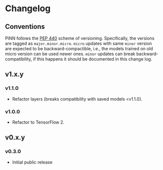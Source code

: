 # Changelog

## Conventions

PiNN follows the [PEP 440] scheme of versioning. Specifically, the
versions are tagged as `major.minor.micro`.  `micro` updates with same
`minor` version are expected to be backward-compactible, i.e., the
models trained on old micro version can be used newer ones.  `minor`
updates can break backward-compatibility, if this happens it should be
documented in this change log.

[PEP 440]: https://peps.python.org/pep-0440/

## v1.x.y

### v1.1.0

- Refactor layers (breaks compatibility with saved models <v1.1.0).

### v1.0.0

- Refactor to TensorFlow 2.

## v0.x.y

### v0.3.0

- Initial public release


